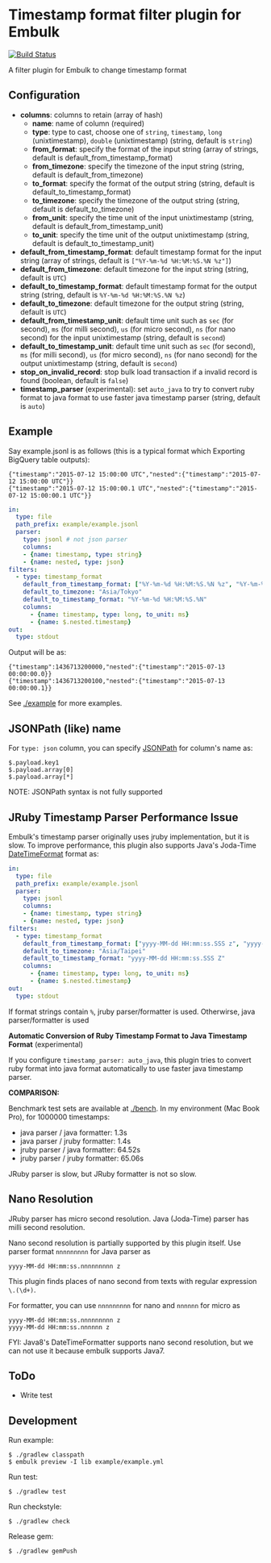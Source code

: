 # Timestamp format filter plugin for Embulk

[![Build Status](https://secure.travis-ci.org/sonots/embulk-filter-timestamp_format.png?branch=master)](http://travis-ci.org/sonots/embulk-filter-timestamp_format)

A filter plugin for Embulk to change timestamp format

## Configuration

- **columns**: columns to retain (array of hash)
  - **name**: name of column (required)
  - **type**: type to cast, choose one of `string`, `timestamp`, `long` (unixtimestamp), `double` (unixtimestamp) (string, default is `string`)
  - **from_format**: specify the format of the input string (array of strings, default is default_from_timestamp_format)
  - **from_timezone**: specify the timezone of the input string (string, default is default_from_timezone)
  - **to_format**: specify the format of the output string (string, default is default_to_timestamp_format)
  - **to_timezone**: specify the timezone of the output string (string, default is default_to_timezone)
  - **from_unit**: specify the time unit of the input unixtimestamp (string, default is default_from_timestamp_unit)
  - **to_unit**: specify the time unit of the output unixtimestamp (string, default is default_to_timestamp_unit)
- **default_from_timestamp_format**: default timestamp format for the input string (array of strings, default is `["%Y-%m-%d %H:%M:%S.%N %z"]`)
- **default_from_timezone**: default timezone for the input string (string, default is `UTC`)
- **default_to_timestamp_format**: default timestamp format for the output string (string, default is `%Y-%m-%d %H:%M:%S.%N %z`)
- **default_to_timezone**: default timezone for the output string (string, default is `UTC`)
- **default_from_timestamp_unit**: default time unit such as `sec` (for second), `ms` (for milli second), `us` (for micro second), `ns` (for nano second) for the input unixtimestamp (string, default is `second`)
- **default_to_timestamp_unit**: default time unit such as `sec` (for second), `ms` (for milli second), `us` (for micro second), `ns` (for nano second) for the output unixtimestamp (string, default is `second`)
- **stop_on_invalid_record**: stop bulk load transaction if a invalid record is found (boolean, default is `false`)
- **timestamp_parser** (experimental): set `auto_java` to try to convert ruby format to java format to use faster java timestamp parser (string, default is `auto`)

## Example

Say example.jsonl is as follows (this is a typical format which Exporting BigQuery table outputs):

```
{"timestamp":"2015-07-12 15:00:00 UTC","nested":{"timestamp":"2015-07-12 15:00:00 UTC"}}
{"timestamp":"2015-07-12 15:00:00.1 UTC","nested":{"timestamp":"2015-07-12 15:00:00.1 UTC"}}
```

```yaml
in:
  type: file
  path_prefix: example/example.jsonl
  parser:
    type: jsonl # not json parser
    columns:
    - {name: timestamp, type: string}
    - {name: nested, type: json}
filters:
  - type: timestamp_format
    default_from_timestamp_format: ["%Y-%m-%d %H:%M:%S.%N %z", "%Y-%m-%d %H:%M:%S %z"]
    default_to_timezone: "Asia/Tokyo"
    default_to_timestamp_format: "%Y-%m-%d %H:%M:%S.%N"
    columns:
      - {name: timestamp, type: long, to_unit: ms}
      - {name: $.nested.timestamp}
out:
  type: stdout
```

Output will be as:

```
{"timestamp":1436713200000,"nested":{"timestamp":"2015-07-13 00:00:00.0}}
{"timestamp":1436713200100,"nested":{"timestamp":"2015-07-13 00:00:00.1}}
```

See [./example](./example) for more examples.

## JSONPath (like) name

For `type: json` column, you can specify [JSONPath](http://goessner.net/articles/JsonPath/) for column's name as:

```
$.payload.key1
$.payload.array[0]
$.payload.array[*]
```

NOTE: JSONPath syntax is not fully supported

## JRuby Timestamp Parser Performance Issue

Embulk's timestamp parser originally uses jruby implementation, but it is slow.
To improve performance, this plugin also supports Java's Joda-Time [DateTimeFormat](http://joda-time.sourceforge.net/apidocs/org/joda/time/format/DateTimeFormat.html) format as:

```yaml
in:
  type: file
  path_prefix: example/example.jsonl
  parser:
    type: jsonl
    columns:
    - {name: timestamp, type: string}
    - {name: nested, type: json}
filters:
  - type: timestamp_format
    default_from_timestamp_format: ["yyyy-MM-dd HH:mm:ss.SSS z", "yyyy-MM-dd HH:mm:ss z", "yyyy-MM-dd HH:mm:ss"]
    default_to_timezone: "Asia/Taipei"
    default_to_timestamp_format: "yyyy-MM-dd HH:mm:ss.SSS Z"
    columns:
      - {name: timestamp, type: long, to_unit: ms}
      - {name: $.nested.timestamp}
out:
  type: stdout
```

If format strings contain `%`, jruby parser/formatter is used. Otherwirse, java parser/formatter is used

**Automatic Conversion of Ruby Timestamp Format to Java Timestamp Format** (experimental)

If you configure `timestamp_parser: auto_java`, this plugin tries to convert ruby format into java format automatically to use faster java timestamp parser.

**COMPARISON:**

Benchmark test sets are available at [./bench](./bench).  In my environment (Mac Book Pro), for 1000000 timestamps:

* java parser / java formatter: 1.3s
* java parser / jruby formatter: 1.4s
* jruby parser / java formatter: 64.52s
* jruby parser / jruby formatter: 65.06s

JRuby parser is slow, but JRuby formatter is not so slow.

## Nano Resolution

JRuby parser has micro second resolution. Java (Joda-Time) parser has milli second resolution.

Nano second resolution is partially supported by this plugin itself. Use parser format `nnnnnnnnn` for Java parser as

```
yyyy-MM-dd HH:mm:ss.nnnnnnnnn z
```

This plugin finds places of nano second from texts with regular expression `\.(\d+)`.

For formatter, you can use `nnnnnnnnn` for nano and `nnnnnn` for micro as

```
yyyy-MM-dd HH:mm:ss.nnnnnnnnn z
yyyy-MM-dd HH:mm:ss.nnnnnn z
```

FYI: Java8's DateTimeFormatter supports nano second resolution, but we can not use it because embulk supports Java7.

## ToDo

* Write test

## Development

Run example:

```
$ ./gradlew classpath
$ embulk preview -I lib example/example.yml
```

Run test:

```
$ ./gradlew test
```

Run checkstyle:

```
$ ./gradlew check
```

Release gem:

```
$ ./gradlew gemPush
```
